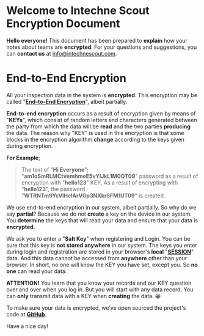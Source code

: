 # Welcome to Intechne Scout Encryption Document

**Hello everyone!** This document has been prepared to **explain** how your notes about teams are **encrypted**. For your questions and suggestions, you can **contact us** at info@intechnescout.com.

# End-to-End Encryption

All your inspection data in the system is **encrypted**. This encryption may be called "**[End-to-End Encryption](https://en.wikipedia.org/wiki/End-to-end_encryption)**", albeit partially.

**End-to-end encryption** occurs as a result of encryption given by means of "**KEYs**", which consist of random letters and characters generated between the party from which the data will be **read** and the two parties **producing** the data. The reason why "KEY" is used in this encryption is that some blocks in the encryption algorithm **change** according to the keys given during encryption.

**For Example**;
>The text of "**Hi Everyone**";
>"**am1oSmRLMCtvemhmeE5vYlJkL1M0QT09**" password as a result of encryption with "**hello123**" KEY,
> As a result of encrypting with "**hello123**", the password "**WTRNTm9YcVlHclArVGp3NXkrSFM1UT09**" is created.

We use end-to-end encryption in our system, albeit partially. So why do we say **partial**? Because we do not **create** a key on the device in our system. You **determine** the keys that will read your data and ensure that your data is **encrypted**.

We ask you to enter a "**Salt Key**" when registering and Login. You can be sure that this key is **not stored anywhere** in our system. The keys you enter during login and registration are stored in your browser's **local** "[**SESSION**](https://en.wikipedia.org/wiki/Session_(computer_science))" data. And this data cannot be accessed from **anywhere** other than your browser. In short, no one will know the KEY you have set, except you. So **no one** can read your data.

**ATTENTION!** You learn that you know your records and our KEY question over and over when you log in. But you will start with any data record. You can **only** transmit data with a KEY when **creating** the data. 😀

To make sure your data is encrypted, we've open sourced the project's code at [**GitHub**](https://github.com/ensarkurrt/intechnescout).

Have a nice day!
